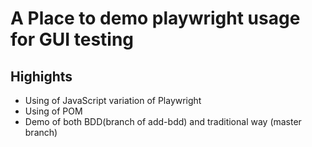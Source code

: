 # A Place to demo playwright usage for GUI testing

## Highights
* Using of JavaScript variation of Playwright
* Using of POM
* Demo of both BDD(branch of add-bdd) and traditional way (master branch)
